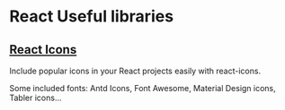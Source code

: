 # React Useful libraries

## [React Icons](https://react-icons.github.io/react-icons/)

Include popular icons in your React projects easily with react-icons.

Some included fonts: Antd Icons, Font Awesome, Material Design icons, Tabler icons...



